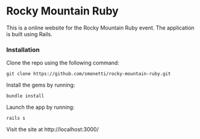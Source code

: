 # Rocky Mountain Ruby

This is a online website for the Rocky Mountain Ruby event. The application is built using Rails.

### Installation

Clone the repo using the following command:

```
git clone https://github.com/smonetti/rocky-mountain-ruby.git
```

Install the gems by running:

```
bundle install
```

Launch the app by running:

```
rails s
```

Visit the site at http://localhost:3000/

